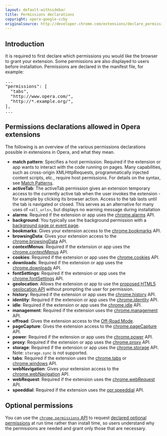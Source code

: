 ```yaml
---
layout: default-withsidebar
title: Permissions declarations
copyright: opera-google-ccby
originalsource: http://developer.chrome.com/extensions/declare_permissions.html
---
```

## Introduction

It is required to first declare which permissions you would like the browser to grant your extension. Some permissions are also displayed to users before installation. Permissions are declared in the manifest file, for example:

<pre class="prettyprint">...
"permissions": [
  "tabs",
  "http://www.opera.com/",
  "http://*.example.org/",
],
...</pre>

## Permissions declarations allowed in Opera extensions
The following is an overview of the various permissions declarations possible in extensions in Opera, and what they mean.

* **match pattern**: Specifies a host permission. Required if the extension or app wants to interact with the code running on pages. Many capabilities, such as cross-origin XMLHttpRequests, programmatically injected content scripts, etc., require host permissions. For details on the syntax, see [Match Patterns](tut_match_patterns.html).
* **activeTab**: The activeTab permission gives an extension temporary access to the currently active tab when the user invokes the extension - for example by clicking its browser action. Access to the tab lasts until the tab is navigated or closed. This serves as an alternative for many uses of `<all_urls>`, but displays no warning message during installation
* **alarms**: Required if the extension or app uses the [chrome.alarms](alarms.html) API.
* **background**: You typically use the background permission with a [background page or event page](tut_architecture_overview.html#the_background_process).
* **bookmarks**: Gives your extension access to the [chrome.bookmarks](bookmarks.html) API.
* **browsingData**: Gives your extension access to the [chrome.browsingData](bookmarks.html) API.
* **contextMenus**: Required if the extension or app uses the [chrome.contextMenus](contextMenus.html) API.
* **cookies**: Required if the extension or app uses the [chrome.cookies](cookies.html) API.
* **downloads**: Required if the extension or app uses the [chrome.downloads](downloads.html) API.
* **fontSettings**: Required if the extension or app uses the [chrome.fontSettings](fontSettings.html) API.
* **geolocation**: Allows the extension or app to use the [proposed HTML5 geolocation API](http://dev.w3.org/geo/api/spec-source.html) without prompting the user for permission.
* **history**: Required if the extension or app uses the [chrome.history](history.html) API.
* **identity**: Required if the extension or app uses the [chrome.identity](identity.html) API.
* **idle**: Required if the extension or app uses the [chrome.idle](idle.html) API.
* **management**: Required if the extension uses the [chrome.management](management.html) API.
* **offroad**: Gives the extension access to the [Off-Road Mode](tut_offroad.html).
* **pageCapture**: Gives the extension access to the [chrome.pageCapture](pageCapture.html) API.
* **power**: Required if the extension or app uses the [chrome.power](power.html) API.
* **proxy**: Required if the extension or app uses the [chrome.proxy](proxy.html) API.
* **storage**: Required if the extension or app uses the [chrome.storage](storage.html) API. Note: `storage.sync` is not supported.
* **tabs**: Required if the extension uses the [chrome.tabs](tabs.html) or [chrome.windows](windows.html) API.
* **webNavigation**: Gives your extension access to the [chrome.webNavigation](webNavigation.html) API.
* **webRequest**: Required if the extension uses the [chrome.webRequest](webRequest.html) API.
* **speeddial**:  Required if the extension uses the [opr.speeddial](speeddial.html) API.

## Optional permissions
<p>You can use the <a href="permissions.html"><code>chrome.permissions</code> API</a> to request <a href="tut_optional_permissions.html#manifest">declared optional permissions</a> at run time rather than install time, so users understand why the permissions are needed and grant only those that are necessary.</p>

